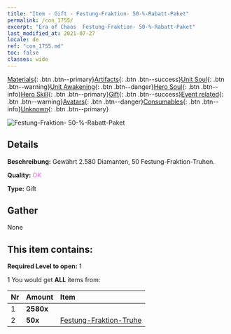 ```yaml
---
title: "Item - Gift - Festung-Fraktion- 50-%-Rabatt-Paket"
permalink: /con_1755/
excerpt: "Era of Chaos  Festung-Fraktion- 50-%-Rabatt-Paket"
last_modified_at: 2021-07-27
locale: de
ref: "con_1755.md"
toc: false
classes: wide
---
```

 [Materials](/ItemsDE/){: .btn .btn--primary}[Artifacts](/ItemsDE/Artifacts/){: .btn .btn--success}[Unit Soul](/ItemsDE/UnitSoul/){: .btn .btn--warning}[Unit Awakening](/ItemsDE/UnitAwakening/){: .btn .btn--danger}[Hero Soul](/ItemsDE/HeroSoul/){: .btn .btn--info}[Hero Skill](/ItemsDE/HeroSkill/){: .btn .btn--primary}[Gift](/ItemsDE/Gift/){: .btn .btn--success}[Event related](/ItemsDE/Events/){: .btn .btn--warning}[Avatars](/ItemsDE/Avatars/){: .btn .btn--danger}[Consumables](/ItemsDE/Consumables/){: .btn .btn--info}[Unknown](/ItemsDE/Unknown/){: .btn .btn--primary}

 ![Festung-Fraktion- 50-%-Rabatt-Paket](/images/t/i_907196.png)

## Details
 **Beschreibung:** Gewährt 2.580 Diamanten, 50 Festung-Fraktion-Truhen.

 **Quality:** <span style="color: #DA70D6">OK</span>

 **Type:** Gift

## Gather

  None

## This item contains:

 **Required Level to open:** 1

 1 You would get **ALL** items  from:

  | Nr | Amount |     Item    |
  |:---|:-------|:------------|
  | 1 |  **2580x** | <i class="fas fa-gem"/> |  | 
  | 2 |  **50x** | [Festung-Fraktion-Truhe](/ItemsDE/con_1277/) |  | 
